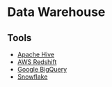 # Data Warehouse

## Tools

- [Apache Hive](/apache/hive.md)
- [AWS Redshift](/aws/services/redshift.md)
- [Google BigQuery](/google/bigquery.md)
- [Snowflake](/snowflake.md)

<!--
Apache Druid
ClickHouse
Presto

https://delta.io
-->
